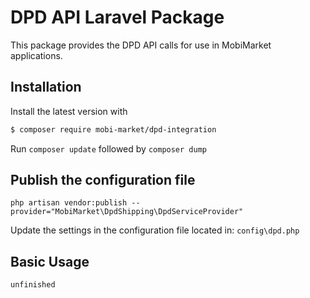 # DPD API Laravel Package
This package provides the DPD API calls for use in MobiMarket applications.

## Installation
Install the latest version with
```bash
$ composer require mobi-market/dpd-integration
```
Run ```composer update``` followed by ```composer dump```

## Publish the configuration file
```
php artisan vendor:publish --provider="MobiMarket\DpdShipping\DpdServiceProvider"
```

Update the settings in the configuration file located in: `config\dpd.php`

## Basic Usage

```php
unfinished
```
